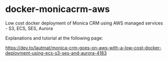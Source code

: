 # docker-monicacrm-aws
Low cost docker deployment of Monica CRM using AWS managed services - S3, ECS, SES, Aurora

Explanations and tutorial at the following page: 

https://dev.to/lautmat/monica-crm-goes-on-aws-with-a-low-cost-docker-deployment-using-ecs-s3-ses-and-aurora-4183
